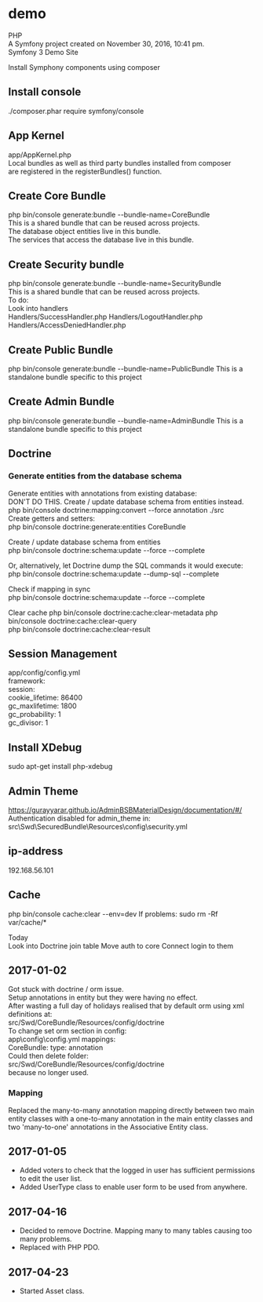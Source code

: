 demo
====

PHP  
A Symfony project created on November 30, 2016, 10:41 pm.  
Symfony 3 Demo Site  

Install Symphony components using composer  

## Install console  
./composer.phar require symfony/console

## App Kernel  
app/AppKernel.php  
Local bundles as well as third party bundles installed from composer  
are registered in the registerBundles() function. 

## Create Core Bundle  
php bin/console generate:bundle --bundle-name=CoreBundle  
This is a shared bundle that can be reused across projects.  
The database object entities live in this bundle.  
The services that access the database live in this bundle.  

## Create Security bundle
php bin/console generate:bundle --bundle-name=SecurityBundle  
This is a shared bundle that can be reused across projects.  
To do:  
Look into handlers    
Handlers/SuccessHandler.php 
Handlers/LogoutHandler.php 
Handlers/AccessDeniedHandler.php


## Create Public Bundle
php bin/console generate:bundle --bundle-name=PublicBundle
This is a standalone bundle specific to this project

## Create Admin Bundle
php bin/console generate:bundle --bundle-name=AdminBundle
This is a standalone bundle specific to this project

## Doctrine
### Generate entities from the database schema
Generate entities with annotations from existing database:  
DON'T DO THIS. Create / update database schema from entities instead.
php bin/console doctrine:mapping:convert --force annotation ./src  
Create getters and setters:  
php bin/console doctrine:generate:entities CoreBundle 

Create / update database schema from entities  
php bin/console doctrine:schema:update --force --complete

Or, alternatively, let Doctrine dump the SQL commands it would execute:
php bin/console doctrine:schema:update --dump-sql --complete

Check if mapping in sync   
php bin/console doctrine:schema:update --force --complete   

Clear cache
php bin/console doctrine:cache:clear-metadata 
php bin/console doctrine:cache:clear-query  
php bin/console doctrine:cache:clear-result

## Session Management
app/config/config.yml  
framework:  
session:  
cookie_lifetime: 86400  
gc_maxlifetime: 1800  
gc_probability: 1  
gc_divisor: 1

## Install XDebug  
sudo apt-get install php-xdebug  

## Admin Theme  
https://gurayyarar.github.io/AdminBSBMaterialDesign/documentation/#/  
Authentication disabled for admin_theme in:  
src\Swd\SecuredBundle\Resources\config\security.yml  

## ip-address
192.168.56.101

## Cache  
php bin/console cache:clear --env=dev
If problems:
sudo rm -Rf var/cache/*


Today  
Look into Doctrine join table
Move auth to core
Connect login to them

## 2017-01-02
Got stuck with doctrine / orm issue.  
Setup annotations in entity but they were having no effect.  
After wasting a full day of holidays realised that by default orm using xml definitions at:  
src/Swd/CoreBundle/Resources/config/doctrine  
To change set orm section in config:  
app\config\config.yml
mappings:  
    CoreBundle:
        type: annotation  
Could then delete folder:  
src/Swd/CoreBundle/Resources/config/doctrine  
because no longer used.  
         
### Mapping
Replaced the many-to-many annotation mapping directly between two main entity classes with a one-to-many annotation in the main entity classes and two 'many-to-one' annotations in the Associative Entity class.  

## 2017-01-05  
- Added voters to check that the logged in user has sufficient permissions to edit the user list.  
- Added UserType class to enable user form to be used from anywhere.

## 2017-04-16
- Decided to remove Doctrine. Mapping many to many tables causing too many problems.
- Replaced with PHP PDO.

## 2017-04-23
- Started Asset class.

